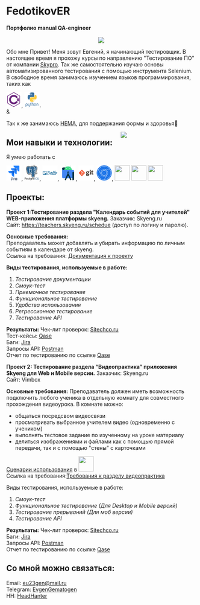 # FedotikovER
**Портфолио manual QA-engineer** 

<div id="header" align="center">
  <img src="https://media.giphy.com/media/8wsIfzghzPjMmjngPW/giphy.gif" width="200" align="center"/>
</div>

Обо мне
  Привет! Меня зовут Евгений, я начинающий тестировщик. В настоящее время я прохожу курсы по направлению "Тестирование ПО" от компании [Skypro](https://sky.pro/courses/programming/qa-engineer). Так же самостоятельно изучаю основы автоматизированного тестирования с помощью инструмента Selenium. В свободное время занимаюсь изучением языков программирования, таких как  
  <div>
    <img src="https://github.com/devicons/devicon/blob/master/icons/csharp/csharp-line.svg" title="C#" alt="C#" width="40" height="40"/>,
    <img src="https://github.com/devicons/devicon/blob/master/icons/python/python-original-wordmark.svg" title="Python" alt="Python" width="40" height="40"/>.
  </div>&
  
  Так к же занимаюсь [HEMA](https://nn-hema-fencing-ekb.ru/), для поддержания формы и здоровья🤺 
  <div>
  <img src="https://media.giphy.com/media/v1.Y2lkPTc5MGI3NjExZzNtZHNoeTE1b2Q3eXJoeGo2MHB6MG1sMnpqeTRtbmU2ZDdlbWhuZSZlcD12MV9pbnRlcm5hbF9naWZfYnlfaWQmY3Q9Zw/AiERKpGcwARAMZNxQe/giphy.gif" width="200" align="right"/>
  </div>

## Мои навыки и технологии:
Я умею работать с &nbsp;
<div>
  <img src="https://github.com/devicons/devicon/blob/master/icons/jira/jira-original-wordmark.svg" width="40" height="40"/>,
  <img src="https://github.com/devicons/devicon/blob/master/icons/postgresql/postgresql-original-wordmark.svg" width="40" height="40"/>,
  <img src="https://github.com/devicons/devicon/blob/master/icons/trello/trello-plain-wordmark.svg" width="40" height="40"/>,
  <img src="https://github.com/devicons/devicon/blob/master/icons/androidstudio/androidstudio-original.svg" width="40" height="40"/>,
  <img src="https://github.com/devicons/devicon/blob/master/icons/git/git-original-wordmark.svg" width="40" height="40"/>,
  <img src="https://github.com/ChromeDevTools/devtools-logo/blob/master/logos/png/devtools-circle-128.png" width="40" height="40"/>,
  <img src="https://github.com/gilbarbara/logos/blob/main/logos/swagger.svg" width="40" height="40"/>
  <img src="https://logo-base.com/logo/miro_logo.svg" width="40" height="40"/>
  <img src="https://avatars.githubusercontent.com/u/47823040?v=4" width="40" height="40"/>
</div>


## Проекты:
**Проект 1:Тестирование раздела "Календарь событий для учителей" WEB-приложения платформы skyeng.**
Заказчик: Skyeng.ru\
Сайт: https://teachers.skyeng.ru/schedue (доступ по логину и паролю).

**Основные требования:**\
Преподаватель может добавлять и убирать информацию по личным событиям в календаре от skyeng.\
Ссылка на требования: [Документация к проекту](https://skyengpublic.notion.site/6746e543d02c43879de0057cafe196b0/ "Личные события")

**Виды тестирования, используемые в работе:**
1. *Тестирование документации*
2. *Смоук-тест*
3. *Приемочное тестирование*
4. *Функциональное тестирование*
5. *Удобства использования*
6. *Регрессионное тестирование*
7. *Тестирование API*

**Результаты:**
Чек-лит проверок: [Sitechco.ru](https://chlist.sitechco.ru/project/38448/checklist)\
Тест-кейсы: [Qase](https://app.qase.io/project/CW?view=1&suite=1&case=3)\
Баги: [Jira](https://buglutter.atlassian.net/jira/software/c/projects/CR1/issues)\
Запросы API: [Postman](https://api.postman.com/collections/26347975-106138c5-7f4b-462a-9b8c-9594f5737201?access_key=PMAT-01GXP284XAWC3SNNXZ3XNE19R7)\
Отчет по тестированию по ссылке [Qase](https://buglutter.atlassian.net/wiki/spaces/~701212f4af29fdc38433e9d8bc1b4a95f2b3a/pages/3538962/1-+2-)

**Проект 2: Тестирование раздела “Видеопрактика” приложения Skyeng для Web и Mobile версии.**
Заказчик: Skyeng.ru\
Сайт: Vimbox

**Основные требования:**
Преподаватель должен иметь возможность подключить любого ученика в отдельную комнату для совместного прохождения видеоурока.
В комнате можно:
- общаться посредсвом видеосвязи
- просматривать выбранное учителем видео (одновременно с учеником)
- выполнять тестовое задание по изученному на уроке материалу
- делиться изображениями и файлами как с помощью прямой передачи, так и с помощью "стены" с карточками
 
[Сценарии использования](https://miro.com/app/board/uXjVMx05ON8=/?share_link_id=398451295103) в <img src="https://logo-base.com/logo/miro_logo.svg" width="40" height="40"/>\
Ссылка на требования:[Требования к разделу видеопрактика](https://skyengpublic.notion.site/516dbc7548664b92895387b4c2033260) 

Виды тестирования, используемые в работе:
1. *Смоук-тест*
2. *Функциональное тестирование (Для Desktop и Mobile версий)*
3. *Тестирование прерываний (Для моб версии)*
4. *Тестирование API*

**Результаты:**
Чек-лит проверок: [Sitechco.ru](https://chlist.sitechco.ru/project/43628/checklist/1535225/detailst)\
Баги: [Jira](https://buglutter.atlassian.net/issues/?jql=project+%3D+%22QE%22+ORDER+BY+created+DESC&atlOrigin=eyJpIjoiNmE0NGIwM2VlNjE0NDJmMDllMTZmMWQ5ZjQzY2JjZDAiLCJwIjoiaiJ9)\
Запросы API: [Postman](https://api.postman.com/collections/26347975-f3b62c11-9918-4ece-bf69-f5c6720c7184?access_key=PMAT-01H7FHV0M49CVH0GCC7048N4NK)\
Отчет по тестированию по ссылке [Qase](https://buglutter.atlassian.net/wiki/spaces/~701212f4af29fdc38433e9d8bc1b4a95f2b3a/pages/20807681)

## Со мной можно связаться:
Email: eu23gen@mail.ru\
Telegram: [EvgenGematogen](https://t.me/EvgenGematogen)\
HH: [HeadHanter](https://ekaterinburg.hh.ru/resume/68852f1bff05f5f9290039ed1f715065387156)
